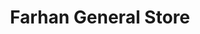 ---
title: "Farhan General Store"
url: /karachi/farhan-general-store-sector-3-karachi-karachi-city-sindh-pakistan/
shop: general
---